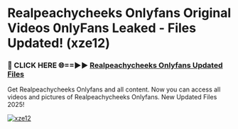# Realpeachycheeks Onlyfans Original Videos 0nlyFans Leaked - Files Updated! (xze12)

<h3>🔴 CLICK HERE 🌐==►► <a href="https://tinyurl.com/ehrbuxhb" rel="nofollow">Realpeachycheeks Onlyfans Updated Files</a></h3>

Get Realpeachycheeks Onlyfans and all content. Now you can access all videos and pictures of Realpeachycheeks Onlyfans. New Updated Files 2025!

[![xze12](https://i.imgur.com/lVYEuWS.gif)](https://tinyurl.com/ehrbuxhb)
